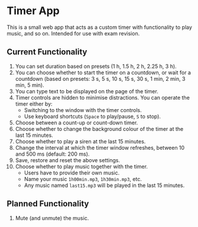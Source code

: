 # Timer App
This is a small web app that acts as a custom timer with functionality to play music, and so on. Intended for use with exam revision.

## Current Functionality
1. You can set duration based on presets (1 h, 1.5 h, 2 h, 2.25 h, 3 h).
2. You can choose whether to start the timer on a countdown, or wait for a countdown (based on presets: 3 s, 5 s, 10 s, 15 s, 30 s, 1 min, 2 min, 3 min, 5 min).
3. You can type text to be displayed on the page of the timer.
4. Timer controls are hidden to minimise distractions. You can operate the timer either by:
	* Switching to the window with the timer controls.
	* Use keyboard shortcuts (`Space` to play/pause, `S` to stop).
5. Choose between a count-up or count-down timer.
6. Choose whether to change the background colour of the timer at the last 15 minutes.
7. Choose whether to play a siren at the last 15 minutes.
8. Change the interval at which the timer window refreshes, between 10 and 500 ms (default: 200 ms).
9. Save, restore and reset the above settings.
10. Choose whether to play music together with the timer.
	* Users have to provide their own music.
	* Name your music `1h00min.mp3`, `1h30min.mp3`, etc.
	* Any music named `last15.mp3` will be played in the last 15 minutes.

## Planned Functionality
1. Mute (and unmute) the music.
